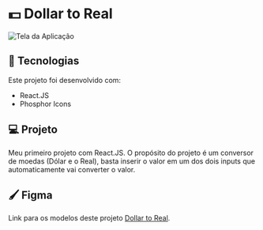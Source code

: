 # 💵 Dollar to Real
![Tela da Aplicação](https://github.com/GomesKay/Dollar-to-Real/assets/85319481/1acb1db6-fe8f-4c04-ad3e-32d6526ed4e6)

## 🚀 Tecnologias
Este projeto foi desenvolvido com:
* React.JS
* Phosphor Icons

## 💻 Projeto
Meu primeiro projeto com React.JS. O propósito do projeto é um conversor de moedas (Dólar e o Real), basta inserir o valor em um dos dois inputs que automaticamente vai converter o valor.

## 🖌️ Figma
Link para os modelos deste projeto [Dollar to Real](https://www.figma.com/file/GHdcEaavZrpZ4naIxUSQFc/Dollar-to-Real?node-id=0%3A1&mode=dev).
